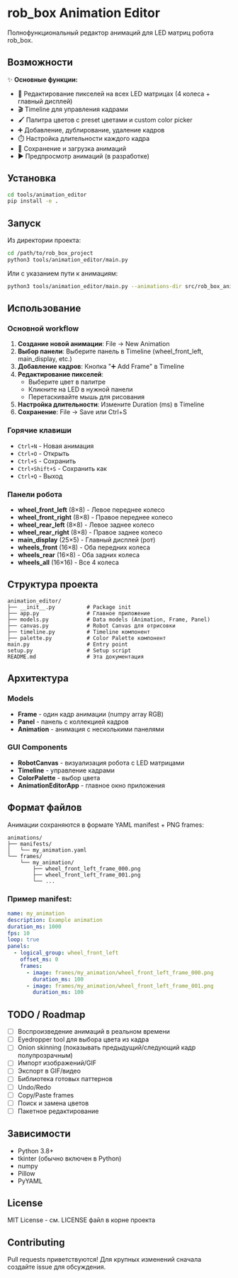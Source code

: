 # rob_box Animation Editor

Полнофункциональный редактор анимаций для LED матриц робота rob_box.

## Возможности

✨ **Основные функции:**
- 🎨 Редактирование пикселей на всех LED матрицах (4 колеса + главный дисплей)
- 🎬 Timeline для управления кадрами
- 🖌️ Палитра цветов с preset цветами и custom color picker
- ➕ Добавление, дублирование, удаление кадров
- ⏱️ Настройка длительности каждого кадра
- 💾 Сохранение и загрузка анимаций
- ▶️ Предпросмотр анимаций (в разработке)

## Установка

```bash
cd tools/animation_editor
pip install -e .
```

## Запуск

Из директории проекта:

```bash
cd /path/to/rob_box_project
python3 tools/animation_editor/main.py
```

Или с указанием пути к анимациям:

```bash
python3 tools/animation_editor/main.py --animations-dir src/rob_box_animations/animations
```

## Использование

### Основной workflow

1. **Создание новой анимации**: File → New Animation
2. **Выбор панели**: Выберите панель в Timeline (wheel_front_left, main_display, etc.)
3. **Добавление кадров**: Кнопка "➕ Add Frame" в Timeline
4. **Редактирование пикселей**:
   - Выберите цвет в палитре
   - Кликните на LED в нужной панели
   - Перетаскивайте мышь для рисования
5. **Настройка длительности**: Измените Duration (ms) в Timeline
6. **Сохранение**: File → Save или Ctrl+S

### Горячие клавиши

- `Ctrl+N` - Новая анимация
- `Ctrl+O` - Открыть
- `Ctrl+S` - Сохранить
- `Ctrl+Shift+S` - Сохранить как
- `Ctrl+Q` - Выход

### Панели робота

- **wheel_front_left** (8×8) - Левое переднее колесо
- **wheel_front_right** (8×8) - Правое переднее колесо
- **wheel_rear_left** (8×8) - Левое заднее колесо
- **wheel_rear_right** (8×8) - Правое заднее колесо
- **main_display** (25×5) - Главный дисплей (рот)
- **wheels_front** (16×8) - Оба передних колеса
- **wheels_rear** (16×8) - Оба задних колеса
- **wheels_all** (16×16) - Все 4 колеса

## Структура проекта

```
animation_editor/
├── __init__.py          # Package init
├── app.py               # Главное приложение
├── models.py            # Data models (Animation, Frame, Panel)
├── canvas.py            # Robot Canvas для отрисовки
├── timeline.py          # Timeline компонент
├── palette.py           # Color Palette компонент
main.py                  # Entry point
setup.py                 # Setup script
README.md                # Эта документация
```

## Архитектура

### Models
- **Frame** - один кадр анимации (numpy array RGB)
- **Panel** - панель с коллекцией кадров
- **Animation** - анимация с несколькими панелями

### GUI Components
- **RobotCanvas** - визуализация робота с LED матрицами
- **Timeline** - управление кадрами
- **ColorPalette** - выбор цвета
- **AnimationEditorApp** - главное окно приложения

## Формат файлов

Анимации сохраняются в формате YAML manifest + PNG frames:

```
animations/
├── manifests/
│   └── my_animation.yaml
└── frames/
    └── my_animation/
        ├── wheel_front_left_frame_000.png
        ├── wheel_front_left_frame_001.png
        └── ...
```

### Пример manifest:

```yaml
name: my_animation
description: Example animation
duration_ms: 1000
fps: 10
loop: true
panels:
  - logical_group: wheel_front_left
    offset_ms: 0
    frames:
      - image: frames/my_animation/wheel_front_left_frame_000.png
        duration_ms: 100
      - image: frames/my_animation/wheel_front_left_frame_001.png
        duration_ms: 100
```

## TODO / Roadmap

- [ ] Воспроизведение анимаций в реальном времени
- [ ] Eyedropper tool для выбора цвета из кадра
- [ ] Onion skinning (показывать предыдущий/следующий кадр полупрозрачным)
- [ ] Импорт изображений/GIF
- [ ] Экспорт в GIF/видео
- [ ] Библиотека готовых паттернов
- [ ] Undo/Redo
- [ ] Copy/Paste frames
- [ ] Поиск и замена цветов
- [ ] Пакетное редактирование

## Зависимости

- Python 3.8+
- tkinter (обычно включен в Python)
- numpy
- Pillow
- PyYAML

## License

MIT License - см. LICENSE файл в корне проекта

## Contributing

Pull requests приветствуются! Для крупных изменений сначала создайте issue для обсуждения.
